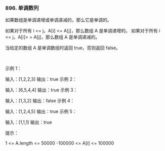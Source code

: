 ### 896. 单调数列

如果数组是单调递增或单调递减的，那么它是单调的。

如果对于所有 i <= j，A[i] <= A[j]，那么数组 A 是单调递增的。 如果对于所有 i <= j，A[i]> = A[j]，那么数组 A 是单调递减的。

当给定的数组 A 是单调数组时返回 true，否则返回 false。

 

示例 1：

输入：[1,2,2,3]
输出：true
示例 2：

输入：[6,5,4,4]
输出：true
示例 3：

输入：[1,3,2]
输出：false
示例 4：

输入：[1,2,4,5]
输出：true
示例 5：

输入：[1,1,1]
输出：true
 

提示：

1 <= A.length <= 50000
-100000 <= A[i] <= 100000
